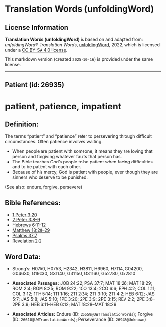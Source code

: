 # Translation Words (unfoldingWord)

## License Information

**Translation Words (unfoldingWord)** is based on and adapted from: _unfoldingWord® Translation Words_, [unfoldingWord](https://unfoldingword.org/utw), 2022, which is licensed under a [CC BY-SA 4.0 license](https://creativecommons.org/licenses/by-sa/4.0/legalcode.en).

This markdown version (created `2025-10-16`) is provided under the same license.



--------------------------------

## Patient (id: 26935)

patient, patience, impatient
============================

Definition:
-----------

The terms “patient” and “patience” refer to persevering through difficult circumstances. Often patience involves waiting.

* When people are patient with someone, it means they are loving that person and forgiving whatever faults that person has.
* The Bible teaches God’s people to be patient when facing difficulties and to be patient with each other.
* Because of his mercy, God is patient with people, even though they are sinners who deserve to be punished.

(See also: endure, forgive, persevere)

Bible References:
-----------------

* [1 Peter 3:20](https://ref.ly/1Pet3:20)
* [2 Peter 3:8–9](https://ref.ly/2Pet3:8-2Pet3:9)
* [Hebrews 6:11–12](https://ref.ly/Heb6:11-Heb6:12)
* [Matthew 18:28–29](https://ref.ly/Matt18:28-Matt18:29)
* [Psalms 37:7](https://ref.ly/Ps37:7)
* [Revelation 2:2](https://ref.ly/Rev2:2)

Word Data:
----------

* Strong’s: H0750, H0753, H2342, H3811, H6960, H7114, G04200, G04630, G19330, G31140, G31150, G31160, G52780, G52810

* **Associated Passages:** JOB 24:22; PSA 37:7; MAT 18:26; MAT 18:29; ROM 2:4; ROM 8:25; ROM 9:22; 1CO 13:4; 2CO 6:6; EPH 4:2; COL 1:11; COL 3:12; 1TH 5:14; 1TI 1:16; 2TI 2:24; 2TI 3:10; 2TI 4:2; HEB 6:12; JAS 5:7; JAS 5:8; JAS 5:10; 1PE 3:20; 2PE 3:9; 2PE 3:15; REV 2:2; 2PE 3:8–2PE 3:9; HEB 6:11–HEB 6:12; MAT 18:28–MAT 18:29
* **Associated Articles:** Endure (ID: `26559@UWTranslationWords`); Forgive (ID: `26610@UWTranslationWords`); Perseverance (ID: `26948@Unknown`)

